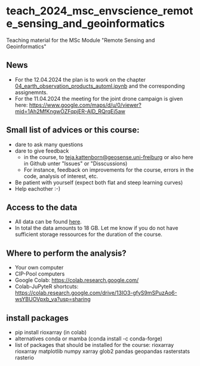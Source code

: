 # teach_2024_msc_envscience_remote_sensing_and_geoinformatics
Teaching material for the MSc Module "Remote Sensing and Geoinformatics"

## News
* For the 12.04.2024 the plan is to work on the chapter [04_earth_observation_products_automl.ipynb](https://github.com/GeoSense-Freiburg/teach_2024_msc_envscience_remote_sensing_and_geoinformatics/blob/main/01_earth_observation_data/04_earth_observation_products_automl.ipynb) and the corresponding assignemnts.
* For the 11.04.2024 the meeting for the joint drone campaign is given here: https://www.google.com/maps/d/u/0/viewer?mid=1Ah2MfKngwOZFqpjER-AID_RQrqEj5aw

## Small list of advices or this course:
* dare to ask many questions
* dare to give feedback
  * in the course, to teja.kattenborn@geosense.uni-freiburg or also here in Github unter "Issues" or "Disscussions)
  * For instance, feedback on improvements for the course, errors in the code, analysis of interest, etc.
* Be patient with yourself (expect both flat and steep learning curves)
* Help eachother :-)

## Access to the data
* All data can be found [here](https://drive.google.com/drive/folders/1hiPaQaDegKOba22Mg7ZBoOSkcNBgTMnR?usp=drive_link).
* In total the data amounts to 18 GB. Let me know if you do not have sufficient storage ressources for the duration of the course.

## Where to perform the analysis?
* Your own computer
* CIP-Pool computers
* Google Colab: https://colab.research.google.com/
 * Colab-JuPyteR shortcuts: https://colab.research.google.com/drive/13IO3-gfyS9mSPuzAo6-wsYBUOVpxb_va?usp=sharing


## install packages
* pip install rioxarray (in colab)
* alternatives conda or mamba (conda install <packagename> -c conda-forge)
* list of packages that should be installed for the course: rioxarray rioxarray matplotlib numpy xarray glob2 pandas geopandas rasterstats rasterio
